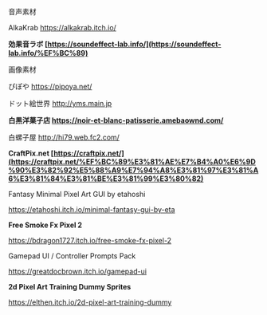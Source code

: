 音声素材

AlkaKrab https://alkakrab.itch.io/

**効果音ラボ [https://soundeffect-lab.info/](https://soundeffect-lab.info/%EF%BC%89)**

画像素材

ぴぽや https://pipoya.net/

ドット絵世界 http://yms.main.jp

**白黒洋菓子店 https://noir-et-blanc-patisserie.amebaownd.com/**

白螺子屋 http://hi79.web.fc2.com/

**CraftPix.net [https://craftpix.net/](https://craftpix.net/%EF%BC%89%E3%81%AE%E7%B4%A0%E6%9D%90%E3%82%92%E5%88%A9%E7%94%A8%E3%81%97%E3%81%A6%E3%81%84%E3%81%BE%E3%81%99%E3%80%82)**

Fantasy Minimal Pixel Art GUI by etahoshi

https://etahoshi.itch.io/minimal-fantasy-gui-by-eta

**Free Smoke Fx Pixel 2**

https://bdragon1727.itch.io/free-smoke-fx-pixel-2

Gamepad UI / Controller Prompts Pack

https://greatdocbrown.itch.io/gamepad-ui

**2d Pixel Art Training Dummy Sprites**

https://elthen.itch.io/2d-pixel-art-training-dummy